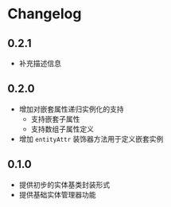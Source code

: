 # Changelog

## 0.2.1 

* 补充描述信息

## 0.2.0

* 增加对嵌套属性递归实例化的支持
  * 支持嵌套子属性
  * 支持数组子属性定义
* 增加 `entityAttr` 装饰器方法用于定义嵌套实例

## 0.1.0

* 提供初步的实体基类封装形式
* 提供基础实体管理器功能
